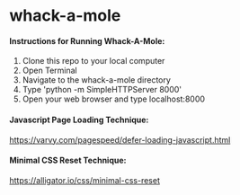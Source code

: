 # whack-a-mole

#### Instructions for Running Whack-A-Mole:
1. Clone this repo to your local computer
1. Open Terminal
1. Navigate to the whack-a-mole directory
1. Type 'python -m SimpleHTTPServer 8000'
1. Open your web browser and type localhost:8000

#### Javascript Page Loading Technique:

https://varvy.com/pagespeed/defer-loading-javascript.html

#### Minimal CSS Reset Technique:

https://alligator.io/css/minimal-css-reset